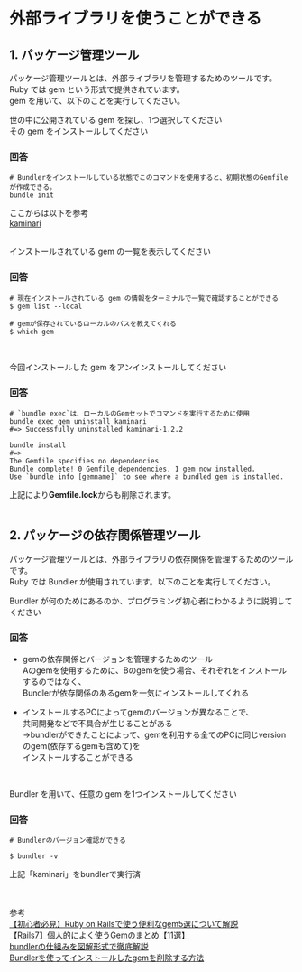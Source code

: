 # 外部ライブラリを使うことができる

## 1. パッケージ管理ツール

パッケージ管理ツールとは、外部ライブラリを管理するためのツールです。  
Ruby では gem という形式で提供されています。  
gem を用いて、以下のことを実行してください。
<br>

世の中に公開されている gem を探し、1つ選択してください  
その gem をインストールしてください
<br>

### 回答
```
# Bundlerをインストールしている状態でこのコマンドを使用すると、初期状態のGemfileが作成できる。
bundle init
```
ここからは以下を参考  
[kaminari](https://github.com/kaminari/kaminari/blob/master/README.md)  
<br>

インストールされている gem の一覧を表示してください
<br>

### 回答
```
# 現在インストールされている gem の情報をターミナルで一覧で確認することができる
$ gem list --local
```
```
# gemが保存されているローカルのパスを教えてくれる
$ which gem
```
<br>

今回インストールした gem をアンインストールしてください
<br>

### 回答
```
# `bundle exec`は、ローカルのGemセットでコマンドを実行するために使用
bundle exec gem uninstall kaminari
#=> Successfully uninstalled kaminari-1.2.2
```
```
bundle install
#=> 
The Gemfile specifies no dependencies
Bundle complete! 0 Gemfile dependencies, 1 gem now installed.
Use `bundle info [gemname]` to see where a bundled gem is installed.
```
上記により**Gemfile.lock**からも削除されます。
<br>
<br>

## 2. パッケージの依存関係管理ツール
パッケージ管理ツールとは、外部ライブラリの依存関係を管理するためのツールです。  
Ruby では Bundler が使用されています。以下のことを実行してください。  

Bundler が何のためにあるのか、プログラミング初心者にわかるように説明してください
<br>

### 回答
- gemの依存関係とバージョンを管理するためのツール  
Aのgemを使用するために、Bのgemを使う場合、それぞれをインストールするのではなく、  
Bundlerが依存関係のあるgemを一気にインストールしてくれる  

- インストールするPCによってgemのバージョンが異なることで、  
共同開発などで不具合が生じることがある  
→bundlerができたことによって、gemを利用する全てのPCに同じversionのgem(依存するgemも含めて)を  
インストールすることができる  
<br>

Bundler を用いて、任意の gem を1つインストールしてください
<br>

### 回答

```
# Bundlerのバージョン確認ができる

$ bundler -v
```
上記「kaminari」をbundlerで実行済
<br>
<br>
<br>


参考  
[【初心者必見】Ruby on Railsで使う便利なgem5選について解説](https://blog.codecamp.jp/ruby-rails-gem5)  
[【Rails7】個人的によく使うGemのまとめ【11選】](https://blog.to-ko-s.com/recomended-gems/)  
[bundlerの仕組みを図解形式で徹底解説](https://pikawaka.com/rails/bundler)  
[Bundlerを使ってインストールしたgemを削除する方法](https://ama-tech.hatenablog.com/uninstall-gem-in-rails-app)  
<br>